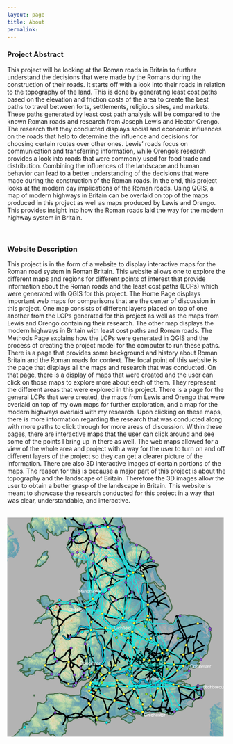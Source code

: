 ```yaml
---
layout: page
title: About
permalink:
---
```


### **Project Abstract**

This project will be looking at the Roman roads in Britain to further understand the decisions that were made by the Romans during the construction of their roads. It starts off with a look into their roads in relation to the topography of the land. This is done by generating least cost paths based on the elevation and friction costs of the area to create the best paths to travel between forts, settlements, religious sites, and markets. These paths generated by least cost path analysis will be compared to the known Roman roads and research from Joseph Lewis and Hector Orengo. The research that they conducted displays social and economic influences on the roads that help to determine the influence and decisions for choosing certain routes over other ones. Lewis’ roads focus on communication and transferring information, while Orengo’s research provides a look into roads that were commonly used for food trade and distribution. Combining the influences of the landscape and human behavior can lead to a better understanding of the decisions that were made during the construction of the Roman roads. In the end, this project looks at the modern day implications of the Roman roads. Using QGIS, a map of modern highways in Britain can be overlaid on top of the maps produced in this project as well as maps produced by Lewis and Orengo. This provides insight into how the Roman roads laid the way for the modern highway system in Britain.

<br>



### **Website Description**

This project is in the form of a website to display interactive maps for the Roman road system in Roman Britain. This website allows one to explore the different maps and regions for different points of interest that provide information about the Roman roads and the least cost paths (LCPs) which were generated with QGIS for this project. The Home Page displays important web maps for comparisons that are the center of discussion in this project. One map consists of different layers placed on top of one another from the LCPs generated for this project as well as the maps from Lewis and Orengo containing their research. The other map displays the modern highways in Britain with least cost paths and Roman roads. The Methods Page explains how the LCPs were generated in QGIS and the process of creating the project model for the computer to run these paths. There is a page that provides some background and history about Roman Britain and the Roman roads for context. The focal point of this website is the page that displays all the maps and research that was conducted. On that page, there is a display of maps that were created and the user can click on those maps to explore more about each of them. They represent the different areas that were explored in this project. There is a page for the general LCPs that were created, the maps from Lewis and Orengo that were overlaid on top of my own maps for further exploration, and a map for the modern highways overlaid with my research. Upon clicking on these maps, there is more information regarding the research that was conducted along with more paths to click through for more areas of discussion. Within these pages, there are interactive maps that the user can click around and see some of the points I bring up in there as well. The web maps allowed for a view of the whole area and project with a way for the user to turn on and off different layers of the project so they can get a clearer picture of the information. There are also 3D interactive images of certain portions of the maps. The reason for this is because a major part of this project is about the topography and the landscape of Britain. Therefore the 3D images allow the user to obtain a better grasp of the landscape in Britain. This website is meant to showcase the research conducted for this project in a way that was clear, understandable, and interactive.

<br>

<img src="map-analysis/maps/roman-brit-map.PNG" alt="photo" width= "500px">

